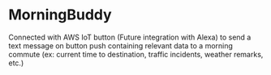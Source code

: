 # MorningBuddy
Connected with AWS IoT button (Future integration with Alexa) to send a text message on button push containing relevant data to a morning commute (ex: current time to destination, traffic incidents, weather remarks, etc.)

